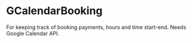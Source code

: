 # GCalendarBooking
For keeping track of booking payments, hours and time start-end. Needs Google Calendar API.
